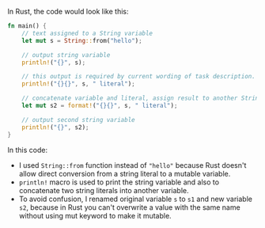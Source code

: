  In Rust, the code would look like this:

```rust
fn main() {
    // text assigned to a String variable
    let mut s = String::from("hello");

    // output string variable
    println!("{}", s);

    // this output is required by current wording of task description.
    println!("{}{}", s, " literal");

    // concatenate variable and literal, assign result to another String variable
    let mut s2 = format!("{}{}", s, " literal");

    // output second string variable
    println!("{}", s2);
}
```

In this code:
- I used `String::from` function instead of `"hello"` because Rust doesn't allow direct conversion from a string literal to a mutable variable.
- `println!` macro is used to print the string variable and also to concatenate two string literals into another variable.
- To avoid confusion, I renamed original variable `s` to `s1` and new variable `s2`, because in Rust you can't overwrite a value with the same name without using mut keyword to make it mutable.
